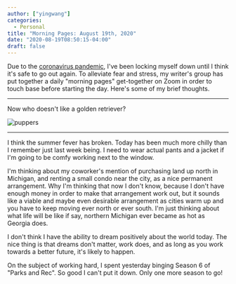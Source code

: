 ```yaml
---
author: ["yingwang"]
categories:
  - Personal
title: "Morning Pages: August 19th, 2020"
date: "2020-08-19T08:50:15-04:00"
draft: false
---
```


Due to the [coronavirus
pandemic](https://en.wikipedia.org/wiki/2019-20_coronavirus_pandemic), I've been
locking myself down until I think it's safe to go out again. To alleviate fear
and stress, my writer's group has put together a daily "morning pages"
get-together on Zoom in order to touch base before starting the day. Here's some
of my brief thoughts.

__________

Now who doesn't like a golden retriever?

![puppers](/img/posts/2020/08/19/morning_pages.jpg)

__________

I think the summer fever has broken. Today has been much more chilly than I
remember just last week being. I need to wear actual pants and a jacket if I'm
going to be comfy working next to the window.

I'm thinking about my coworker's mention of purchasing land up north in
Michigan, and renting a small condo near the city, as a nice permanent
arrangement. Why I'm thinking that now I don't know, because I don't have enough
money in order to make that arrangement work out, but it sounds like a viable
and maybe even desirable arrangement as cities warm up and you have to keep
moving ever north or ever south. I'm just thinking about what life will be like
if say, northern Michigan ever became as hot as Georgia does.

I don't think I have the ability to dream positively about the world today. The
nice thing is that dreams don't matter, work does, and as long as you work
towards a better future, it's likely to happen.

On the subject of working hard, I spent yesterday binging Season 6 of "Parks and
Rec". So good I can't put it down. Only one more season to go!
